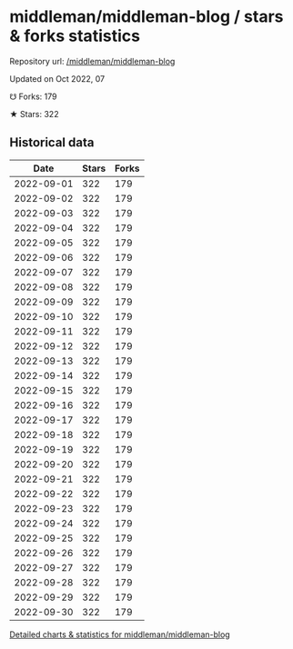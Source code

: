 # middleman/middleman-blog / stars & forks statistics

Repository url: [/middleman/middleman-blog](https://github.com/middleman/middleman-blog)

Updated on Oct 2022, 07

☋ Forks: 179

★ Stars: 322

## Historical data
| Date | Stars | Forks |
|------|-------|-------|
| 2022-09-01 | 322 | 179 | 
| 2022-09-02 | 322 | 179 | 
| 2022-09-03 | 322 | 179 | 
| 2022-09-04 | 322 | 179 | 
| 2022-09-05 | 322 | 179 | 
| 2022-09-06 | 322 | 179 | 
| 2022-09-07 | 322 | 179 | 
| 2022-09-08 | 322 | 179 | 
| 2022-09-09 | 322 | 179 | 
| 2022-09-10 | 322 | 179 | 
| 2022-09-11 | 322 | 179 | 
| 2022-09-12 | 322 | 179 | 
| 2022-09-13 | 322 | 179 | 
| 2022-09-14 | 322 | 179 | 
| 2022-09-15 | 322 | 179 | 
| 2022-09-16 | 322 | 179 | 
| 2022-09-17 | 322 | 179 | 
| 2022-09-18 | 322 | 179 | 
| 2022-09-19 | 322 | 179 | 
| 2022-09-20 | 322 | 179 | 
| 2022-09-21 | 322 | 179 | 
| 2022-09-22 | 322 | 179 | 
| 2022-09-23 | 322 | 179 | 
| 2022-09-24 | 322 | 179 | 
| 2022-09-25 | 322 | 179 | 
| 2022-09-26 | 322 | 179 | 
| 2022-09-27 | 322 | 179 | 
| 2022-09-28 | 322 | 179 | 
| 2022-09-29 | 322 | 179 | 
| 2022-09-30 | 322 | 179 | 


[Detailed charts & statistics for middleman/middleman-blog](https://reviewgithub.com/rep/middleman/middleman-blog)
